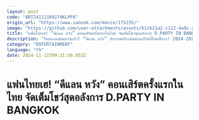 ```yaml
---
layout: post
code: "ART24111109274KLPF6"
origin_url: "https://www.sanook.com/movie/175235/"
image: "https://github.com/user-attachments/assets/b1cb21a2-c112-4a8c-a443-9ca59bac5b95"
title: "แฟนไทยเฮ! “ดีแลน หวัง” คอนเสิร์ตครั้งแรกในไทย จัดเต็มโชว์สุดอลังการ D.PARTY IN BANGKOK"
description: "ไทยแลนด์สมหวังแล้ว! “ดีแลน หวัง” ประกาศประเดิมคอนเสิร์ตที่ไทยที่แรก! 2024-2025 Dylan Wang D.PARTY CONCERT IN BANGKOK พบกัน 28 ธ.ค.นี้!!"
category: "ENTERTAINMENT"
language: "th"
date: 2024-11-11T09:31:56.052Z
---
```


# แฟนไทยเฮ! “ดีแลน หวัง” คอนเสิร์ตครั้งแรกในไทย จัดเต็มโชว์สุดอลังการ D.PARTY IN BANGKOK